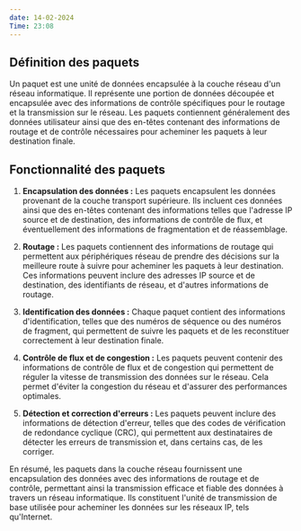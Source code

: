 ```yaml
---
date: 14-02-2024
Time: 23:08
---
```

## Définition des paquets

Un paquet est une unité de données encapsulée à la couche réseau d'un réseau informatique. Il représente une portion de données découpée et encapsulée avec des informations de contrôle spécifiques pour le routage et la transmission sur le réseau. Les paquets contiennent généralement des données utilisateur ainsi que des en-têtes contenant des informations de routage et de contrôle nécessaires pour acheminer les paquets à leur destination finale.

## Fonctionnalité des paquets

1. **Encapsulation des données :** Les paquets encapsulent les données provenant de la couche transport supérieure. Ils incluent ces données ainsi que des en-têtes contenant des informations telles que l'adresse IP source et de destination, des informations de contrôle de flux, et éventuellement des informations de fragmentation et de réassemblage.
    
2. **Routage :** Les paquets contiennent des informations de routage qui permettent aux périphériques réseau de prendre des décisions sur la meilleure route à suivre pour acheminer les paquets à leur destination. Ces informations peuvent inclure des adresses IP source et de destination, des identifiants de réseau, et d'autres informations de routage.
    
3. **Identification des données :** Chaque paquet contient des informations d'identification, telles que des numéros de séquence ou des numéros de fragment, qui permettent de suivre les paquets et de les reconstituer correctement à leur destination finale.
    
4. **Contrôle de flux et de congestion :** Les paquets peuvent contenir des informations de contrôle de flux et de congestion qui permettent de réguler la vitesse de transmission des données sur le réseau. Cela permet d'éviter la congestion du réseau et d'assurer des performances optimales.
    
5. **Détection et correction d'erreurs :** Les paquets peuvent inclure des informations de détection d'erreur, telles que des codes de vérification de redondance cyclique (CRC), qui permettent aux destinataires de détecter les erreurs de transmission et, dans certains cas, de les corriger.
    

En résumé, les paquets dans la couche réseau fournissent une encapsulation des données avec des informations de routage et de contrôle, permettant ainsi la transmission efficace et fiable des données à travers un réseau informatique. Ils constituent l'unité de transmission de base utilisée pour acheminer les données sur les réseaux IP, tels qu'Internet.